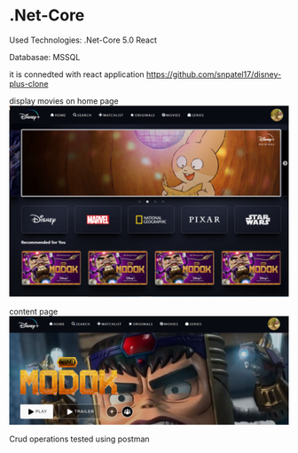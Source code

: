 # .Net-Core

Used Technologies:
.Net-Core 5.0
React

Databasae:
MSSQL
 
 
it is connedted with react application 
https://github.com/snpatel17/disney-plus-clone



display movies on home page
![alt text](https://github.com/snpatel17/.Net-Core/blob/main/Website%20SS/ss_home%20page.PNG)


content page
![alt text](https://github.com/snpatel17/.Net-Core/blob/main/Website%20SS/ss_detail%20page.PNG)

Crud operations tested using postman


